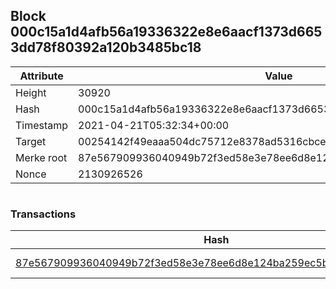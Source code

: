 ## Block 000c15a1d4afb56a19336322e8e6aacf1373d6653dd78f80392a120b3485bc18

Attribute | Value
--- | ---
Height | 30920
Hash | 000c15a1d4afb56a19336322e8e6aacf1373d6653dd78f80392a120b3485bc18
Timestamp | 2021-04-21T05:32:34+00:00
Target | 00254142f49eaaa504dc75712e8378ad5316cbcead634704b3734b6271167cc4
Merke root | 87e567909936040949b72f3ed58e3e78ee6d8e124ba259ec5b794a8cd0549439
Nonce | 2130926526

```

```

### Transactions

Hash | Amount
--- | ---
[87e567909936040949b72f3ed58e3e78ee6d8e124ba259ec5b794a8cd0549439](87e567909936040949b72f3ed58e3e78ee6d8e124ba259ec5b794a8cd0549439.md) | 10.00000000 SKEPTI 

